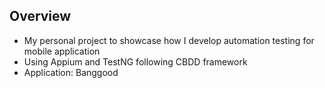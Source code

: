 ## Overview
- My personal project to showcase how I develop automation testing for mobile application
- Using Appium and TestNG following CBDD framework
- Application: Banggood
